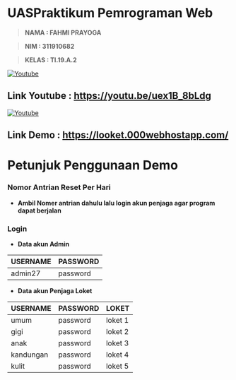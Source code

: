 # UASPraktikum Pemrograman Web

> **NAMA  : FAHMI PRAYOGA**

> **NIM   : 311910682**

> **KELAS : TI.19.A.2**


[![Youtube](https://image.flaticon.com/icons/png/128/1383/1383260.png)](https://youtu.be/uex1B_8bLdg)

## Link Youtube  : https://youtu.be/uex1B_8bLdg

[![Youtube](https://image.flaticon.com/icons/png/128/5110/5110630.png)](https://looket.000webhostapp.com/)

## Link Demo     : https://looket.000webhostapp.com/

# Petunjuk Penggunaan Demo

### Nomor Antrian Reset Per Hari
- **Ambil Nomer antrian dahulu lalu login akun penjaga agar program dapat berjalan**

### Login
- **Data akun Admin**

| USERNAME | PASSWORD |
| ------ | ------ |
| admin27 | password |

- **Data akun Penjaga Loket**

| USERNAME | PASSWORD | LOKET |
| ------ | ------ | ------ |
| umum | password | loket 1 |
| gigi | password | loket 2 |
| anak | password | loket 3 |
| kandungan | password | loket 4 |
| kulit | password | loket 5 |
